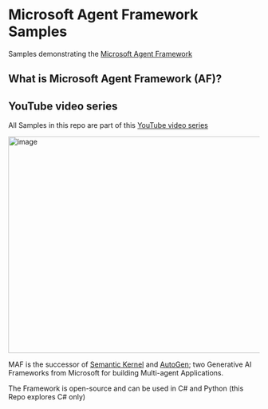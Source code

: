 # Microsoft Agent Framework Samples

Samples demonstrating the [Microsoft Agent Framework](https://github.com/microsoft/agent-framework)

## What is Microsoft Agent Framework (AF)?

## YouTube video series

All Samples in this repo are part of this [YouTube video series](https://youtube.com/playlist?list=PLhGl0l5La4sYXjYOBv7h9l7x6qNuW34Cx&si=ukOYLJaSbt9p4hf5)

[<img width="773" height="434" alt="image" src="https://github.com/user-attachments/assets/80f159d4-39b2-4088-b261-87b605fa05d1" />](https://youtube.com/playlist?list=PLhGl0l5La4sYXjYOBv7h9l7x6qNuW34Cx&si=ukOYLJaSbt9p4hf5)


MAF is the successor of [Semantic Kernel]() and [AutoGen](); two Generative AI Frameworks from Microsoft for building Multi-agent Applications.

The Framework is open-source and can be used in C# and Python (this Repo explores C# only)

